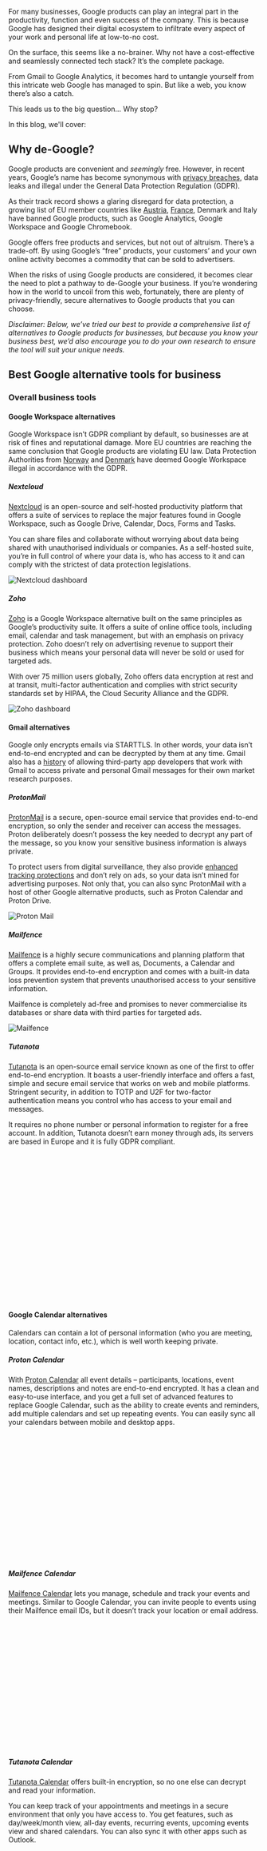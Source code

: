 For many businesses, Google products can play an integral part in the productivity, function and even success of the company. This is because Google has designed their digital ecosystem to infiltrate every aspect of your work and personal life at low-to-no cost.

On the surface, this seems like a no-brainer. Why not have a cost-effective and seamlessly connected tech stack? It’s the complete package. 

From Gmail to Google Analytics, it becomes hard to untangle yourself from this intricate web Google has managed to spin. But like a web, you know there’s also a catch.

This leads us to the big question… Why stop?

In this blog, we'll cover:

## Why de-Google?

Google products are convenient and _seemingly_ free. However, in recent years, Google’s name has become synonymous with [privacy breaches](https://matomo.org/blog/2022/06/google-analytics-privacy-issues/), data leaks and illegal under the General Data Protection Regulation (GDPR).

As their track record shows a glaring disregard for data protection, a growing list of EU member countries like [Austria](https://matomo.org/blog/2022/01/google-analytics-gdpr-violation/), [France](https://matomo.org/blog/2022/02/france-google-analytics-gdpr-breach/), Denmark and Italy have banned Google products, such as Google Analytics, Google Workspace and Google Chromebook.

Google offers free products and services, but not out of altruism. There’s a trade-off. By using Google’s “free” products, your customers’ and your own online activity becomes a commodity that can be sold to advertisers.

When the risks of using Google products are considered, it becomes clear the need to plot a pathway to de-Google your business. If you’re wondering how in the world to uncoil from this web, fortunately, there are plenty of privacy-friendly, secure alternatives to Google products that you can choose.

_Disclaimer: Below, we’ve tried our best to provide a comprehensive list of alternatives to Google products for businesses, but because you know your business best, we’d also encourage you to do your own research to ensure the tool will suit your unique needs._

## Best Google alternative tools for business

### Overall business tools

#### Google Workspace alternatives

Google Workspace isn’t GDPR compliant by default, so businesses are at risk of fines and reputational damage. More EU countries are reaching the same conclusion that Google products are violating EU law. Data Protection Authorities from [Norway](https://dataethics.eu/dpa-slams-norwegian-municipalities-in-their-use-of-google-for-education/) and [Denmark](https://www.datatilsynet.dk/afgoerelser/afgoerelser/2022/jul/datatilsynet-nedlaegger-behandlingsforbud-i-chromebook-sag-) have deemed Google Workspace illegal in accordance with the GDPR. 

##### Nextcloud

[Nextcloud](https://nextcloud.com/) is an open-source and self-hosted productivity platform that offers a suite of services to replace the major features found in Google Workspace, such as Google Drive, Calendar, Docs, Forms and Tasks. 

You can share files and collaborate without worrying about data being shared with unauthorised individuals or companies. As a self-hosted suite, you’re in full control of where your data is, who has access to it and can comply with the strictest of data protection legislations.

![Nextcloud dashboard](https://m-img.org/spai/w_697+q_lossless+ret_img+to_webp/https://static.matomo.org/wp-content/uploads/2022/08/1.-Nextcloud-dashboard-e1659414647406.jpg)

##### Zoho

[Zoho](https://www.zoho.com/) is a Google Workspace alternative built on the same principles as Google’s productivity suite. It offers a suite of online office tools, including email, calendar and task management, but with an emphasis on privacy protection. Zoho doesn’t rely on advertising revenue to support their business which means your personal data will never be sold or used for targeted ads. 

With over 75 million users globally, Zoho offers data encryption at rest and at transit, multi-factor authentication and complies with strict security standards set by HIPAA, the Cloud Security Alliance and the GDPR.

![Zoho dashboard](https://m-img.org/spai/w_697+q_lossless+ret_img+to_webp/https://static.matomo.org/wp-content/uploads/2022/08/2.-Zoho-dashboard-e1659414695109.jpg)

#### Gmail alternatives

Google only encrypts emails via STARTTLS. In other words, your data isn’t end-to-end encrypted and can be decrypted by them at any time. Gmail also has a [history](https://www.forbes.com/sites/janetwburns/2018/07/02/google-has-been-letting-app-developers-read-users-gmail-unsurprisingly/?sh=68c190ea4ddd) of allowing third-party app developers that work with Gmail to access private and personal Gmail messages for their own market research purposes.

##### ProtonMail

[ProtonMail](https://proton.me/mail) is a secure, open-source email service that provides end-to-end encryption, so only the sender and receiver can access the messages. Proton deliberately doesn’t possess the key needed to decrypt any part of the message, so you know your sensitive business information is always private. 

To protect users from digital surveillance, they also provide [enhanced tracking protections](https://proton.me/blog/enhanced-tracking-protection) and don’t rely on ads, so your data isn’t mined for advertising purposes. Not only that, you can also sync ProtonMail with a host of other Google alternative products, such as Proton Calendar and Proton Drive.

![Proton Mail](https://m-img.org/spai/w_697+q_lossless+ret_img+to_webp/https://static.matomo.org/wp-content/uploads/2022/08/Proton-Mail.png)

##### Mailfence

[Mailfence](https://mailfence.com/) is a highly secure communications and planning platform that offers a complete email suite, as well as, Documents, a Calendar and Groups. It provides end-to-end encryption and comes with a built-in data loss prevention system that prevents unauthorised access to your sensitive information. 

Mailfence is completely ad-free and promises to never commercialise its databases or share data with third parties for targeted ads.

![Mailfence](https://m-img.org/spai/w_697+q_lossless+ret_img+to_webp/https://static.matomo.org/wp-content/uploads/2022/08/Mailfence.png)

##### Tutanota

[Tutanota](https://tutanota.com/) is an open-source email service known as one of the first to offer end-to-end encryption. It boasts a user-friendly interface and offers a fast, simple and secure email service that works on web and mobile platforms. Stringent security, in addition to TOTP and U2F for two-factor authentication means you control who has access to your email and messages. 

It requires no phone number or personal information to register for a free account. In addition, Tutanota doesn’t earn money through ads, its servers are based in Europe and it is fully GDPR compliant.

![](data:image/svg+xml;base64,PHN2ZyB4bWxucz0iaHR0cDovL3d3dy53My5vcmcvMjAwMC9zdmciIHZpZXdCb3g9IjAgMCAxOTk5IDExNzYiIHdpZHRoPSIxOTk5IiBoZWlnaHQ9IjExNzYiIGRhdGEtdT0iaHR0cHMlM0ElMkYlMkZzdGF0aWMubWF0b21vLm9yZyUyRndwLWNvbnRlbnQlMkZ1cGxvYWRzJTJGMjAyMiUyRjA4JTJGVHV0YW5vdGEtRW1haWwucG5nIiBkYXRhLXc9IjE5OTkiIGRhdGEtaD0iMTE3NiIgZGF0YS1iaXA9IiI+PC9zdmc+)

#### Google Calendar alternatives

Calendars can contain a lot of personal information (who you are meeting, location, contact info, etc.), which is well worth keeping private. 

##### Proton Calendar

With [Proton Calendar](https://proton.me/calendar) all event details – participants, locations, event names, descriptions and notes are end-to-end encrypted. It has a clean and easy-to-use interface, and you get a full set of advanced features to replace Google Calendar, such as the ability to create events and reminders, add multiple calendars and set up repeating events. You can easily sync all your calendars between mobile and desktop apps.

![](data:image/svg+xml;base64,PHN2ZyB4bWxucz0iaHR0cDovL3d3dy53My5vcmcvMjAwMC9zdmciIHZpZXdCb3g9IjAgMCAxOTIwIDk2MSIgd2lkdGg9IjE5MjAiIGhlaWdodD0iOTYxIiBkYXRhLXU9Imh0dHBzJTNBJTJGJTJGc3RhdGljLm1hdG9tby5vcmclMkZ3cC1jb250ZW50JTJGdXBsb2FkcyUyRjIwMjIlMkYwOCUyRjMuLVByb3Rvbi1jYWxlbmRhci0xLmpwZyIgZGF0YS13PSIxOTIwIiBkYXRhLWg9Ijk2MSIgZGF0YS1iaXA9IiI+PC9zdmc+)

##### Mailfence Calendar

[Mailfence Calendar](https://mailfence.com/en/doc/calendar.jsp) lets you manage, schedule and track your events and meetings. Similar to Google Calendar, you can invite people to events using their Mailfence email IDs, but it doesn’t track your location or email address.

![](data:image/svg+xml;base64,PHN2ZyB4bWxucz0iaHR0cDovL3d3dy53My5vcmcvMjAwMC9zdmciIHZpZXdCb3g9IjAgMCAxOTIwIDk2MSIgd2lkdGg9IjE5MjAiIGhlaWdodD0iOTYxIiBkYXRhLXU9Imh0dHBzJTNBJTJGJTJGc3RhdGljLm1hdG9tby5vcmclMkZ3cC1jb250ZW50JTJGdXBsb2FkcyUyRjIwMjIlMkYwOCUyRjQuLU1haWxmZW5jZS1jYWxlbmRhci5qcGciIGRhdGEtdz0iMTkyMCIgZGF0YS1oPSI5NjEiIGRhdGEtYmlwPSIiPjwvc3ZnPg==)

##### Tutanota Calendar

[Tutanota Calendar](https://tutanota.com/calendar/) offers built-in encryption, so no one else can decrypt and read your information.

You can keep track of your appointments and meetings in a secure environment that only you have access to. You get features, such as day/week/month view, all-day events, recurring events, upcoming events view and shared calendars. You can also sync it with other apps such as Outlook.

![Tutanota calendar event](data:image/svg+xml;base64,PHN2ZyB4bWxucz0iaHR0cDovL3d3dy53My5vcmcvMjAwMC9zdmciIHZpZXdCb3g9IjAgMCAxOTIwIDk2MSIgd2lkdGg9IjE5MjAiIGhlaWdodD0iOTYxIiBkYXRhLXU9Imh0dHBzJTNBJTJGJTJGc3RhdGljLm1hdG9tby5vcmclMkZ3cC1jb250ZW50JTJGdXBsb2FkcyUyRjIwMjIlMkYwOCUyRjUuLVR1dGFub3RhLWNhbGVuZGFyLWV2ZW50LmpwZyIgZGF0YS13PSIxOTIwIiBkYXRhLWg9Ijk2MSIgZGF0YS1iaXA9IiI+PC9zdmc+)

##### Nextcloud Calendar app

Nextcloud also offers a [Calendar app](https://apps.nextcloud.com/apps/calendar) which easily syncs events from different devices with your Nextcloud account. You can integrate it with other Nextcloud apps like Contacts, Talk and Tasks.

![Nextcloud calendar](data:image/svg+xml;base64,PHN2ZyB4bWxucz0iaHR0cDovL3d3dy53My5vcmcvMjAwMC9zdmciIHZpZXdCb3g9IjAgMCAxOTIwIDk2MSIgd2lkdGg9IjE5MjAiIGhlaWdodD0iOTYxIiBkYXRhLXU9Imh0dHBzJTNBJTJGJTJGc3RhdGljLm1hdG9tby5vcmclMkZ3cC1jb250ZW50JTJGdXBsb2FkcyUyRjIwMjIlMkYwOCUyRjEuLU5leHRjbG91ZC1jYWxlbmRhci5qcGciIGRhdGEtdz0iMTkyMCIgZGF0YS1oPSI5NjEiIGRhdGEtYmlwPSIiPjwvc3ZnPg==)

#### Google Drive alternatives

The GDPR emphasises end-to-end encryption as a safeguard against data leaks, but Google Drive isn’t end-to-end encrypted, so Google has access to the data on its servers. 

In their privacy policy, they also state that this data can be analysed for advertising purposes, so although you’re using “free” Cloud storage, users need to be aware that they’re paying for this by giving Google access to any and all data stored in Google Drive.

##### Proton Drive

[Proton Drive](https://proton.me/drive) is a secure and private Cloud storage service that provides you with an easy-to-use, customisable and secure file management system.

It uses end-to-end encryption to secure your data and keep it safe from prying eyes. As you have full control over your data, you can decide how long it’s stored and who has access to it. You can also choose how much of your information is shared with other users.

![Proton Drive](data:image/svg+xml;base64,PHN2ZyB4bWxucz0iaHR0cDovL3d3dy53My5vcmcvMjAwMC9zdmciIHZpZXdCb3g9IjAgMCAxOTIwIDk2MSIgd2lkdGg9IjE5MjAiIGhlaWdodD0iOTYxIiBkYXRhLXU9Imh0dHBzJTNBJTJGJTJGc3RhdGljLm1hdG9tby5vcmclMkZ3cC1jb250ZW50JTJGdXBsb2FkcyUyRjIwMjIlMkYwOCUyRjMuLVByb3Rvbi1kcml2ZS5qcGciIGRhdGEtdz0iMTkyMCIgZGF0YS1oPSI5NjEiIGRhdGEtYmlwPSIiPjwvc3ZnPg==)

##### Nextcloud

[Nextcloud](https://nextcloud.com/) works on your own server, so you can access and share your data wherever you are. It’s a file hosting service that lets you store files, sync them across your devices and collaborate with others on projects. 

It also provides encryption for all the files that you store on its servers, so you can rest assured that no one can see your information without your permission.

![Nextcloud Drive](data:image/svg+xml;base64,PHN2ZyB4bWxucz0iaHR0cDovL3d3dy53My5vcmcvMjAwMC9zdmciIHZpZXdCb3g9IjAgMCAxOTIwIDk2MSIgd2lkdGg9IjE5MjAiIGhlaWdodD0iOTYxIiBkYXRhLXU9Imh0dHBzJTNBJTJGJTJGc3RhdGljLm1hdG9tby5vcmclMkZ3cC1jb250ZW50JTJGdXBsb2FkcyUyRjIwMjIlMkYwOCUyRjEuLU5leHRjbG91ZC1kcml2ZS5qcGciIGRhdGEtdz0iMTkyMCIgZGF0YS1oPSI5NjEiIGRhdGEtYmlwPSIiPjwvc3ZnPg==)

##### Syncthing

[Syncthing](https://syncthing.net/) is a free, open-source file synchronisation program that allows you to store and access your files wherever you are. It’s designed to be fast, secure and easy to use, making it a great alternative to Google Drive. 

With Syncthing, you can sync files across multiple computers and mobile devices at once. So if you create, delete or modify files on one machine, they will automatically be replicated on other devices. Data is saved directly to a location you choose, so you can securely backup your data without needing a third-party cloud service.

#### Google Docs alternatives

Google states they can “collect information” from Google-hosted content such as Docs by means of automated scanning. 

Not only does this stoke spying fears, it also raises concerns over who holds power over your content. If they look through your docs and decide that you’ve violated their terms of service, you can get locked out of your Google Docs – as was the case when a National Geographic crime reporter [had her story “frozen” by Google](https://www.washingtonpost.com/news/the-switch/wp/2017/10/31/a-mysterious-message-is-locking-google-docs-users-out-of-their-files/).

##### LibreOffice

[LibreOffice](https://www.libreoffice.org/) is a free, open-source office suite with all the features you need to create and edit documents, presentations and spreadsheets. It’s compatible with many different languages and all Microsoft Office file formats. 

Unlike Google Docs, LibreOffice doesn’t store your documents on the Cloud. As it runs on your own computer, you maintain complete control and the data is kept as private and as secure as you wish. LibreOffice also has an online version that works with most web browsers and can be used on Windows, Mac and Linux operating systems. 

The open-source nature ensures security as the code is constantly improved and scouted for vulnerabilities.

![](data:image/svg+xml;base64,PHN2ZyB4bWxucz0iaHR0cDovL3d3dy53My5vcmcvMjAwMC9zdmciIHZpZXdCb3g9IjAgMCAxOTIxIDEwNDEiIHdpZHRoPSIxOTIxIiBoZWlnaHQ9IjEwNDEiIGRhdGEtdT0iaHR0cHMlM0ElMkYlMkZzdGF0aWMubWF0b21vLm9yZyUyRndwLWNvbnRlbnQlMkZ1cGxvYWRzJTJGMjAyMiUyRjA4JTJGNy4tTGlicmVPZmZpY2UtZG9jcy5qcGciIGRhdGEtdz0iMTkyMSIgZGF0YS1oPSIxMDQxIiBkYXRhLWJpcD0iIj48L3N2Zz4=)

##### Nextcloud Office

Like Google Docs, [Nextcloud Office](https://nextcloud.com/collaboraonline/) lets you create new documents and spreadsheets and collaborate with teammates or colleagues. But unlike Google Docs, Nextcloud doesn’t collect any data on who is using its platform, or what they’re doing on it. You can even encrypt the files you store in Nextcloud, so no one else can see them unless you give them access to your account.

![Nextcloud Office](data:image/svg+xml;base64,PHN2ZyB4bWxucz0iaHR0cDovL3d3dy53My5vcmcvMjAwMC9zdmciIHZpZXdCb3g9IjAgMCAxODU3IDk0MCIgd2lkdGg9IjE4NTciIGhlaWdodD0iOTQwIiBkYXRhLXU9Imh0dHBzJTNBJTJGJTJGc3RhdGljLm1hdG9tby5vcmclMkZ3cC1jb250ZW50JTJGdXBsb2FkcyUyRjIwMjIlMkYwOCUyRjEuLU5leHRjbG91ZC1kb2MtZTE2NTk0MTExNDIyNzkuanBnIiBkYXRhLXc9IjE4NTciIGRhdGEtaD0iOTQwIiBkYXRhLWJpcD0iIj48L3N2Zz4=)

#### Google Keep alternative

##### [Standard Notes](https://standardnotes.com/)

Standard Notes is an open-source online notebook app that offers a variety of useful features, such as tasks, to-dos and spreadsheets. 

Unlike Google Keep, which has access to your notes, Standard Notes is end-to-end encrypted, which protects all your information and keeps it securely synced across all your devices. Standard Notes supports text, images and audio notes. As open-source software, they value transparency and trust and don’t rely on tracking or intrusive ads.

![Standard notes dashboard](data:image/svg+xml;base64,PHN2ZyB4bWxucz0iaHR0cDovL3d3dy53My5vcmcvMjAwMC9zdmciIHZpZXdCb3g9IjAgMCAxOTIwIDk2MSIgd2lkdGg9IjE5MjAiIGhlaWdodD0iOTYxIiBkYXRhLXU9Imh0dHBzJTNBJTJGJTJGc3RhdGljLm1hdG9tby5vcmclMkZ3cC1jb250ZW50JTJGdXBsb2FkcyUyRjIwMjIlMkYwOCUyRjguLVN0YW5kYXJkLW5vdGVzLWRhc2hib2FyZC5qcGciIGRhdGEtdz0iMTkyMCIgZGF0YS1oPSI5NjEiIGRhdGEtYmlwPSIiPjwvc3ZnPg==)

#### Google Chrome alternatives

Google Chrome is notorious for stalking users and collecting information for their own gains. Their browser fuels their data gathering infrastructure by being able to collect info about your search history, location, personal data and product interaction data for “personalisation” purposes – essentially to build a profile of you to sell to advertisers.

##### Firefox

[Firefox](https://www.mozilla.org/) is one of the most secure browsers for privacy and is trusted by 220 million users. It easily compares with Chrome in terms of ease of use and performance. 

On top of that it offers enhanced privacy protections, so you get a browser that doesn’t stalk you and isn’t riddled with ads.

![Firefox](data:image/svg+xml;base64,PHN2ZyB4bWxucz0iaHR0cDovL3d3dy53My5vcmcvMjAwMC9zdmciIHZpZXdCb3g9IjAgMCAxOTIwIDEwMzIiIHdpZHRoPSIxOTIwIiBoZWlnaHQ9IjEwMzIiIGRhdGEtdT0iaHR0cHMlM0ElMkYlMkZzdGF0aWMubWF0b21vLm9yZyUyRndwLWNvbnRlbnQlMkZ1cGxvYWRzJTJGMjAyMiUyRjA4JTJGOS4tRmlyZWZveC5qcGciIGRhdGEtdz0iMTkyMCIgZGF0YS1oPSIxMDMyIiBkYXRhLWJpcD0iIj48L3N2Zz4=)

#### Google alternatives

##### Duckduckgo

[Duckduckgo](https://duckduckgo.com/) is a privacy-respecting search engine used by approximately 80 million people. It doesn’t store tracking cookies or personal identifiers (like IP addresses), so your search history is saved in a non-identifiable manner. In other words, your searches are completely anonymous.

![](data:image/svg+xml;base64,PHN2ZyB4bWxucz0iaHR0cDovL3d3dy53My5vcmcvMjAwMC9zdmciIHZpZXdCb3g9IjAgMCAxODg2IDkzMSIgd2lkdGg9IjE4ODYiIGhlaWdodD0iOTMxIiBkYXRhLXU9Imh0dHBzJTNBJTJGJTJGc3RhdGljLm1hdG9tby5vcmclMkZ3cC1jb250ZW50JTJGdXBsb2FkcyUyRjIwMjIlMkYwOCUyRjEwLi1EdWNrRHVja0dvLWJyb3dzZXItZTE2NTk0MTExOTUyOTQuanBnIiBkYXRhLXc9IjE4ODYiIGRhdGEtaD0iOTMxIiBkYXRhLWJpcD0iIj48L3N2Zz4=)

##### Kagi

[Kagi](https://kagi.com/) is an ad-free and tracking-free search alternative to Google that focuses on privacy, superior results and speed. Their focus isn’t to be a “Google killer” but to offer better quality results.

![](data:image/svg+xml;base64,PHN2ZyB4bWxucz0iaHR0cDovL3d3dy53My5vcmcvMjAwMC9zdmciIHZpZXdCb3g9IjAgMCAxMjE0IDc1OCIgd2lkdGg9IjEyMTQiIGhlaWdodD0iNzU4IiBkYXRhLXU9Imh0dHBzJTNBJTJGJTJGc3RhdGljLm1hdG9tby5vcmclMkZ3cC1jb250ZW50JTJGdXBsb2FkcyUyRjIwMjIlMkYwOCUyRjExLi1LYWdpLWUxNjU5NDExMjMzMTg0LmpwZyIgZGF0YS13PSIxMjE0IiBkYXRhLWg9Ijc1OCIgZGF0YS1iaXA9IiI+PC9zdmc+)

#### Google Tasks alternatives

##### [Wekan](https://wekan.github.io/)

Wekan is a free, open-source and privacy-friendly kanban board that allows you to create, organise and manage your tasks as well as personal or collaborative projects. 

Rather than relying on Google to store your data on their servers, self-hosted Wekan gives you full control over your own data, so you can safeguard your projects. 

It has a clean interface that’s easy to use and supports most features like customisable labels, filtered views, a real-time user interface and card comments. Wekan doesn’t require an email address or any other personal information from its users for them to use the service.

![Wekan](data:image/svg+xml;base64,PHN2ZyB4bWxucz0iaHR0cDovL3d3dy53My5vcmcvMjAwMC9zdmciIHZpZXdCb3g9IjAgMCAxOTIwIDk2MSIgd2lkdGg9IjE5MjAiIGhlaWdodD0iOTYxIiBkYXRhLXU9Imh0dHBzJTNBJTJGJTJGc3RhdGljLm1hdG9tby5vcmclMkZ3cC1jb250ZW50JTJGdXBsb2FkcyUyRjIwMjIlMkYwOCUyRjEyLi1XZWthbi5qcGciIGRhdGEtdz0iMTkyMCIgZGF0YS1oPSI5NjEiIGRhdGEtYmlwPSIiPjwvc3ZnPg==)

##### Nextcloud Tasks

[Nextcloud Tasks](https://apps.nextcloud.com/apps/tasks) is an app that lets you add and delete tasks, edit their title, description, start and due dates and mark them as important. Tasks can be shared between users and synced to your local client: Thunderbird, Evolution, KDE Kontact and iCal.

#### Google Meet alternatives

##### Jitsi

[Jitsi](https://jitsi.org/) is open-source software for secure, flexible and free video conferencing that’s a safer, more private alternative to Google Meet. It offers transport encryption of the connections at all times and is also end-to-end encrypted between two parties. 

With over 20 million monthly active users, Jitsi can be used via a public instance (meet.jitsi.si) or run over your own server. No account is needed to access it and no sensitive account data is stored.

![](data:image/svg+xml;base64,PHN2ZyB4bWxucz0iaHR0cDovL3d3dy53My5vcmcvMjAwMC9zdmciIHZpZXdCb3g9IjAgMCAxOTIwIDk2MSIgd2lkdGg9IjE5MjAiIGhlaWdodD0iOTYxIiBkYXRhLXU9Imh0dHBzJTNBJTJGJTJGc3RhdGljLm1hdG9tby5vcmclMkZ3cC1jb250ZW50JTJGdXBsb2FkcyUyRjIwMjIlMkYwOCUyRjEzLi1KaXRzaS1tZWV0aW5nLWRlbW8uanBnIiBkYXRhLXc9IjE5MjAiIGRhdGEtaD0iOTYxIiBkYXRhLWJpcD0iIj48L3N2Zz4=)

### Marketing, website, data tools

#### Google Data Studio alternative

##### Metabase

[Metabase](https://www.metabase.com/) is an open-source, business intelligence tool that lets you create data visualisations, dashboards, reports and charts for your business. With a strong data protection framework, Metabase is used by data teams in SMEs, government organisations and NGOs to visualise and report on data. 

Compared to Google Data Studio, Metabase has a more profound BI engine with capabilities that include – budgeting and forecasting, data analysis, KPIs, performance metrics, visual analytics, strategic planning, etc. The Cloud solution complies with strict data privacy laws like the GDPR and CCPA.

#### Google Analytics alternatives

Due to GDPR violations, Google Analytics (GA) is being made illegal in an increasing number of countries, such as Italy, [Austria](https://matomo.org/blog/2022/01/google-analytics-gdpr-violation/) and [France](https://matomo.org/blog/2022/02/france-google-analytics-gdpr-breach/). By using GA, users risk incurring steep fines for GDPR non-compliance. 

The issues don’t end at GDPR either. GA’s unsavoury use of third-party cookies to track user behaviour across websites can undermine customer trust once they find out their info is being [collected and sold to advertisers](https://matomo.org/blog/2022/06/google-analytics-privacy-issues/).

##### Matomo

[Matomo](https://matomo.org/) is a powerful, open-source and privacy-friendly Google Analytics alternative that adheres to the strictest of privacy laws. With 100% data ownership, you get the power to protect user privacy. Matomo doesn’t use third-party cookies and you can customise it for cookieless tracking. 

Not only do you get a suite of analytics features to rival Google Analytics, but it also combats [Google Analytics’ limitations](https://matomo.org/blog/2022/05/google-analytics-limitations/) of data sampling and data limits by giving you 100% accurate data and no data limitations. Best of all, migration is easy with the [Google Analytics data importer plugin](https://matomo.org/guide/installation-maintenance/import-google-analytics/) which brings over all your historical data from GA. 

With Matomo, you get GDPR compliance peace of mind and the most accurate view of website usage to make the right decisions.

![Matomo dashboard](data:image/svg+xml;base64,PHN2ZyB4bWxucz0iaHR0cDovL3d3dy53My5vcmcvMjAwMC9zdmciIHZpZXdCb3g9IjAgMCAyMDQ4IDEzMTgiIHdpZHRoPSIyMDQ4IiBoZWlnaHQ9IjEzMTgiIGRhdGEtdT0iaHR0cHMlM0ElMkYlMkZzdGF0aWMubWF0b21vLm9yZyUyRndwLWNvbnRlbnQlMkZ1cGxvYWRzJTJGMjAyMiUyRjA3JTJGU2NyZWVuc2hvdC0yMDIyLTA3LTIxLTEyMzkyMS0yMDQ4eDEzMTgucG5nIiBkYXRhLXc9IjIwNDgiIGRhdGEtaD0iMTMxOCIgZGF0YS1iaXA9IiI+PC9zdmc+)

##### Fathom

Fathom is a lightweight GA alternative that puts privacy first. It’s able to bypass ad blockers to give you accurate data and also offers faster load times than GA. Fathom protects privacy by not relying on third-party cookies and doesn’t collect or store personal data.

Great for users who need a simple web analytics solution to monitor website performance and traffic.

#### Google Forms alternatives

##### Nextcloud Forms

[Nextcloud Forms](https://nextcloud.com/blog/nextcloud-forms-is-here-to-take-on-gafam/) is an app that lets you create and share forms with as many people as you need. You can choose from different question types, such as multiple choice, checkboxes, dropdowns and short answers.

##### LimeSurvey

[LimeSurvey](https://www.limesurvey.org/) is a powerful, open-source, online survey tool that allows you to create and publish customer surveys and questionnaires. 

You can easily create multiple choice questions, free response questions, checkboxes and rating scales in minutes. It offers a host of features unavailable in Google Forms, such as email marketing, data analysis and offline response collection. 

With its self-hosted option you store all data on your own server, so you don’t have to worry about it being shared with any third parties. With LimeSurvey Cloud, data can be stored on servers in Germany to ensure full GDPR compliance.

![](data:image/svg+xml;base64,PHN2ZyB4bWxucz0iaHR0cDovL3d3dy53My5vcmcvMjAwMC9zdmciIHZpZXdCb3g9IjAgMCAxOTIwIDc3MiIgd2lkdGg9IjE5MjAiIGhlaWdodD0iNzcyIiBkYXRhLXU9Imh0dHBzJTNBJTJGJTJGc3RhdGljLm1hdG9tby5vcmclMkZ3cC1jb250ZW50JTJGdXBsb2FkcyUyRjIwMjIlMkYwOCUyRjE3Li1MaW1lU3VydmV5LWRhc2hib2FyZC1lMTY1OTQxMTI4NDU3OS5qcGciIGRhdGEtdz0iMTkyMCIgZGF0YS1oPSI3NzIiIGRhdGEtYmlwPSIiPjwvc3ZnPg==)

#### Google Tag Manager alternative

##### Matomo Tag Manager

[Matomo Tag Manager](https://matomo.org/guide/tag-manager/) lets you easily manage all your tracking and marketing tags in one place, and offers less complexity and more flexibility in contrast to Google Tag Manager. With Matomo you also get the added peace of mind that comes with 100% data ownership and privacy protection, so you’ll never be left wondering what’s happening to your data.

![Matomo Tag Manager](data:image/svg+xml;base64,PHN2ZyB4bWxucz0iaHR0cDovL3d3dy53My5vcmcvMjAwMC9zdmciIHZpZXdCb3g9IjAgMCA4MjYgNDM1IiB3aWR0aD0iODI2IiBoZWlnaHQ9IjQzNSIgZGF0YS11PSJodHRwcyUzQSUyRiUyRnN0YXRpYy5tYXRvbW8ub3JnJTJGd3AtY29udGVudCUyRnVwbG9hZHMlMkYyMDE4JTJGMDYlMkZtYXRvbW8tdGFnLW1hbmFnZXItZGFzaGJvYXJkLnBuZyIgZGF0YS13PSI4MjYiIGRhdGEtaD0iNDM1IiBkYXRhLWJpcD0iIj48L3N2Zz4=)

#### Google reCAPTCHA alternatives

When you embed reCAPTCHA on your website, you are unavoidably sending data about your users to US servers, and if you can’t let your users know how this data is processed, you’re violating GDPR.  

##### hCaptcha 

[hCaptcha](https://www.hcaptcha.com/) is a bot detection service that helps websites filter out and protect themselves from spambots. Instead of recording and analysing browsing history, it relies on instant evaluation to carry out its services. This eliminates the need for data collection or retention and ensures no user data can be leaked or used for advertising purposes. 

hCaptcha complies with global privacy laws, such as the GDPR, Brazilian General Data Protection Law (LGPD), California Consumer Privacy Act (CCPA) and other worldwide data privacy laws.

hCaptcha is one of the only major captcha services not owned by an advertising service.

![hCaptcha dashboard](data:image/svg+xml;base64,PHN2ZyB4bWxucz0iaHR0cDovL3d3dy53My5vcmcvMjAwMC9zdmciIHZpZXdCb3g9IjAgMCAxMzAwIDc4NyIgd2lkdGg9IjEzMDAiIGhlaWdodD0iNzg3IiBkYXRhLXU9Imh0dHBzJTNBJTJGJTJGc3RhdGljLm1hdG9tby5vcmclMkZ3cC1jb250ZW50JTJGdXBsb2FkcyUyRjIwMjIlMkYwOCUyRjE5Li1oQ2FwdGNoYS1kYXNoYm9hcmQtZTE2NTk0MDU0OTAxODMuanBnIiBkYXRhLXc9IjEzMDAiIGRhdGEtaD0iNzg3IiBkYXRhLWJpcD0iIj48L3N2Zz4=)

##### Math Captcha

Math Captcha is designed to protect your website from harmful bots by presenting simple mathematical equations for human users to successfully solve.

It’s a less time-consuming alternative and doesn’t require extra software as it can be custom-coded into your forms or web pages. This means you’re ensuring the best protection for your website without needing to rely on an external party.

![](data:image/svg+xml;base64,PHN2ZyB4bWxucz0iaHR0cDovL3d3dy53My5vcmcvMjAwMC9zdmciIHZpZXdCb3g9IjAgMCAyMDQ4IDEyMDUiIHdpZHRoPSIyMDQ4IiBoZWlnaHQ9IjEyMDUiIGRhdGEtdT0iaHR0cHMlM0ElMkYlMkZzdGF0aWMubWF0b21vLm9yZyUyRndwLWNvbnRlbnQlMkZ1cGxvYWRzJTJGMjAyMiUyRjA4JTJGTWF0Y2gtQ2FwdGNoYS0yMDQ4eDEyMDUucG5nIiBkYXRhLXc9IjIwNDgiIGRhdGEtaD0iMTIwNSIgZGF0YS1iaXA9IiI+PC9zdmc+)

#### Google Optimize alternatives

##### Matomo A/B Testing

[Matomo’s A/B Testing](https://matomo.org/a-b-testing/) feature is available within the Matomo platform. This powerful feature allows you to complete experiments on your website for increased visitor conversation rates and improved UX. Like Google Optimize, you can run tests and try different variations of your website’s pages to see how they’re performing against your business’s goals. 

The difference is that with Matomo’s A/B Testing feature your data stays in your hands, rather than in the hands of advertisers.

![Matomo's a/b testing feature](data:image/svg+xml;base64,PHN2ZyB4bWxucz0iaHR0cDovL3d3dy53My5vcmcvMjAwMC9zdmciIHZpZXdCb3g9IjAgMCAyMDQ4IDkxMiIgd2lkdGg9IjIwNDgiIGhlaWdodD0iOTEyIiBkYXRhLXU9Imh0dHBzJTNBJTJGJTJGc3RhdGljLm1hdG9tby5vcmclMkZ3cC1jb250ZW50JTJGdXBsb2FkcyUyRjIwMjAlMkYwOSUyRlNjcmVlbi1TaG90LTIwMjAtMDktMDEtYXQtMTIuNTMuMzQtUE0tMjA0OHg5MTIucG5nIiBkYXRhLXc9IjIwNDgiIGRhdGEtaD0iOTEyIiBkYXRhLWJpcD0iIj48L3N2Zz4=)

#### Google Fonts alternative

##### Self-hosted

Instead of relying on Google Fonts, you have the option to [self-host your site’s fonts](https://switching.software/replace/google-fonts/) and refer to them in your page’s code. You can find many free open fonts that can be legally downloaded, hosted, and used on your site without needing to pay for them. Look for “GPL”, “OFL” or “Public Domain” fonts.

##### System fonts 

Another option is to use system fonts that are already available on your computer. These don’t leave the user’s device or use their internet connection, which ensures privacy isn’t violated.

### Developer tools

#### Chrome DevTools alternative

##### Firefox developer tools

Firefox has a set of [web developer tools](https://firefox-dev.tools/) to help you build better websites. They’re built directly into the Firefox browser to help you edit pages and diagnose problems, so you can easily examine, edit and debug HTML, CSS and JavaScript. Features include Firefox-based browsers, Firefox extension, JavaScript, development API and web page debugging.

![Firefox developer tools](data:image/svg+xml;base64,PHN2ZyB4bWxucz0iaHR0cDovL3d3dy53My5vcmcvMjAwMC9zdmciIHZpZXdCb3g9IjAgMCAxMDk0IDk2MCIgd2lkdGg9IjEwOTQiIGhlaWdodD0iOTYwIiBkYXRhLXU9Imh0dHBzJTNBJTJGJTJGc3RhdGljLm1hdG9tby5vcmclMkZ3cC1jb250ZW50JTJGdXBsb2FkcyUyRjIwMjIlMkYwOCUyRjIyLi1GaXJlZm94LWRldmVsb3Blci10b29scy1lMTY1OTQwNTQ2MTU0Ny5qcGciIGRhdGEtdz0iMTA5NCIgZGF0YS1oPSI5NjAiIGRhdGEtYmlwPSIiPjwvc3ZnPg==)

#### PageSpeed Insights/Core Web Vitals alternative

##### Matomo’s SEO Web Vitals and Page Performance Reports

Matomo’s [SEO Web Vitals](https://matomo.org/guide/reports/seo-web-vitals/) feature and [Page Performance Reports](https://matomo.org/faq/how-to/how-do-i-see-page-performance-reports/) are designed to help you improve your website’s performance, so you can rank higher in search results and optimise your visitor experience. 

The feature and reports are built in Matomo which means it doesn’t store any personal or sensitive data. You also get all the added benefits, like 100% data ownership, GDPR compliance and privacy protection.

![Matomo's SEO Web VItals report](data:image/svg+xml;base64,PHN2ZyB4bWxucz0iaHR0cDovL3d3dy53My5vcmcvMjAwMC9zdmciIHZpZXdCb3g9IjAgMCAxOTY0IDk0MiIgd2lkdGg9IjE5NjQiIGhlaWdodD0iOTQyIiBkYXRhLXU9Imh0dHBzJTNBJTJGJTJGc3RhdGljLm1hdG9tby5vcmclMkZ3cC1jb250ZW50JTJGdXBsb2FkcyUyRjIwMjIlMkYwMSUyRk1hdG9tby1TRU8tV2ViLVZpdGFscy5wbmciIGRhdGEtdz0iMTk2NCIgZGF0YS1oPSI5NDIiIGRhdGEtYmlwPSIiPjwvc3ZnPg==)

#### Google Cloud Platform alternative

##### AWS

[AWS](https://aws.amazon.com/) is a Cloud storage platform that offers comprehensive security features, making it a safe and secure environment for your data. 

With AWS, you get the same tools and services as Google Cloud Platform to take care of all your data needs, such as storage and processing, but with the added benefit of full GDPR compliance, increased security and privacy.

The core infrastructure complies with the strictest security requirements for global banks, the military and other data-sensitive organisations.

#### Firebase alternative

##### Supabase

[Supabase](https://supabase.com/) is a Backend-as-a-Service (BaaS) platform that provides software and services for building mobile or web apps. It provides storage, database and authentication services. 

Unlike Firebase, Supabase doesn’t store any user data in its database, as all data is stored locally on the device that it’s used on. This ensures your information remains private and secure at all times. Additionally, Supabase offers enhanced security features, such as two-factor authentication and encrypted storage of user data.

### Security tools

#### Google Authenticator alternatives

##### OTP Auth (iOS only)

[OTP Auth](https://apps.apple.com/us/app/otp-auth/id659877384) is a simple two-factor authentication app available for iOS devices. It enhances security by providing one-time passwords required to log into your accounts after you’ve enabled two-factor authentication. You can also protect app logins with Face ID, Touch ID or with a password.

##### Aegis (Android)

[Aegis](https://getaegis.app/) is a free, secure and open-source authenticator app for Android that focuses on security and backups. It creates two-step verification tokens to work alongside your password. Additional features include: encrypting your one-time password vaults, offering biometric unlock and supporting secure vault exports to new devices or backup locations.

##### Authy 

[Authy](https://authy.com/) offers 2-step verification tokens on both Android and iOS devices. On top of encrypted cloud backups, Authy uses PIN protection, passwords and TouchID to protect access to your 2FA tokens.

#### Google Password Manager alternatives

##### Bitwarden

[Bitwarden](https://bitwarden.com/) is an open-source password manager that locks your private data with end-to-end encryption. 

It supports secure, cross-platform accessibility as your Bitwarden vault can be used across any browser, mobile or desktop application. Both Cloud and self-host options are available.

![Bitwarden dashboard](data:image/svg+xml;base64,PHN2ZyB4bWxucz0iaHR0cDovL3d3dy53My5vcmcvMjAwMC9zdmciIHZpZXdCb3g9IjAgMCAxMDk5IDYzOCIgd2lkdGg9IjEwOTkiIGhlaWdodD0iNjM4IiBkYXRhLXU9Imh0dHBzJTNBJTJGJTJGc3RhdGljLm1hdG9tby5vcmclMkZ3cC1jb250ZW50JTJGdXBsb2FkcyUyRjIwMjIlMkYwOCUyRjI4Li1CaXR3YXJkZW4tZGFzaGJvYXJkLWUxNjU5NDA1NDI3ODY1LmpwZyIgZGF0YS13PSIxMDk5IiBkYXRhLWg9IjYzOCIgZGF0YS1iaXA9IiI+PC9zdmc+)

##### KeePassXC

[KeePassXC](https://keepassxc.org/) is an open-source, cross-platform password manager for desktops that stores personal data, such as usernames, passwords, attachments, URLs and notes in an offline, encrypted file that can be stored anywhere – private or Cloud.

### Business devices and OS

#### Android alternatives

A [study](https://www.scss.tcd.ie/Doug.Leith/Android_privacy_report.pdf) carried out by a team of researchers in the UK has found that Android users are powerless to stop a never ending stream of data collection by their devices. Android continues [sending data to Google](https://static.poder360.com.br/2018/08/DCN-Google-Data-Collection-Paper.pdf) at a rate of 340 times a day, even with your phone on idle with Chrome in the background. 

As the most popular mobile operating system in the world, Android OS is also more vulnerable to malware attacks which jeopardise the personal data of device owners.

##### Murena

[Murena](https://murena.com/) has a range of privacy-first smartphones that use the open-source and de-Googled operating system [/e/OS](https://e.foundation/e-os/) – the privacy-respecting alternative to Android OS. 

These smartphones are paired with carefully selected apps that serve crucial components of your personal and professional life, while providing a privacy-enhanced environment. You get access to an ad-free search engine, an email platform, online secure storage, document management, calendar and many other online tools without worrying about your personal data being sent to Google.

![Murena](data:image/svg+xml;base64,PHN2ZyB4bWxucz0iaHR0cDovL3d3dy53My5vcmcvMjAwMC9zdmciIHZpZXdCb3g9IjAgMCAxNTEyIDcyOSIgd2lkdGg9IjE1MTIiIGhlaWdodD0iNzI5IiBkYXRhLXU9Imh0dHBzJTNBJTJGJTJGc3RhdGljLm1hdG9tby5vcmclMkZ3cC1jb250ZW50JTJGdXBsb2FkcyUyRjIwMjIlMkYwOCUyRjMwLi1NdXJlbmEtZTE2NTk0MDUzNzYzNzUuanBnIiBkYXRhLXc9IjE1MTIiIGRhdGEtaD0iNzI5IiBkYXRhLWJpcD0iIj48L3N2Zz4=)

##### Apple iPhones

Compared to Android, [Apple](https://www.apple.com/iphone/) performs better in handling threats to security by inspecting every app on its app store to reduce malware riddled apps. Apple also provides consistent security across devices with fully supported updates to patch vulnerabilities and has a closed system making it less vulnerable to hackers. As the iOS operating system powers fewer mobile devices than Android, hackers don’t target it as often.

Apple also recently changed its iOS software on iPhones to give users more control over their privacy by asking users for permissions before letting advertisers track them.

![Apple iPhones](data:image/svg+xml;base64,PHN2ZyB4bWxucz0iaHR0cDovL3d3dy53My5vcmcvMjAwMC9zdmciIHZpZXdCb3g9IjAgMCAxMjg2IDYxNyIgd2lkdGg9IjEyODYiIGhlaWdodD0iNjE3IiBkYXRhLXU9Imh0dHBzJTNBJTJGJTJGc3RhdGljLm1hdG9tby5vcmclMkZ3cC1jb250ZW50JTJGdXBsb2FkcyUyRjIwMjIlMkYwOCUyRjMxLi1BcHBsZS1pUGhvbmVzLWUxNjU5NDA1Njc5MjQ2LmpwZyIgZGF0YS13PSIxMjg2IiBkYXRhLWg9IjYxNyIgZGF0YS1iaXA9IiI+PC9zdmc+)

#### Google Chromebook alternatives

Data mining concerns persist over Google’s ability to collect data from Chromebooks for advertising purposes. Chromebook is also cloud-based with little internal storage. So rather than being safely stored on an internal hard drive, all your emails, pictures and documents are stored on Google’s servers. 

##### ThinkPad

[Lenovo’s ThinkPad](https://www.lenovo.com/us/en/c/laptops/thinkpad) offers all of the features you’d get in a Chromebook laptop, but with more privacy. It comes with some top-of-the-line security measures built right in. You can encrypt your hard drive, so no one else can access your files without permission.

![Thinkpad](data:image/svg+xml;base64,PHN2ZyB4bWxucz0iaHR0cDovL3d3dy53My5vcmcvMjAwMC9zdmciIHZpZXdCb3g9IjAgMCAxODkxIDg2NCIgd2lkdGg9IjE4OTEiIGhlaWdodD0iODY0IiBkYXRhLXU9Imh0dHBzJTNBJTJGJTJGc3RhdGljLm1hdG9tby5vcmclMkZ3cC1jb250ZW50JTJGdXBsb2FkcyUyRjIwMjIlMkYwOCUyRjMyLi1UaGlua3BhZC1lMTY1OTQwNTc3MTg2OC5qcGciIGRhdGEtdz0iMTg5MSIgZGF0YS1oPSI4NjQiIGRhdGEtYmlwPSIiPjwvc3ZnPg==)

##### Pinebook Pro

The [Pinebook Pro](https://www.pine64.org/pinebook-pro/) is built on a Linux platform and comes with no built-in back doors to give hackers access to your information. It also comes with an option for a “secure mode” that disables some features to ensure that no one else can access your files without your permission.

![Pinebook Pro](data:image/svg+xml;base64,PHN2ZyB4bWxucz0iaHR0cDovL3d3dy53My5vcmcvMjAwMC9zdmciIHZpZXdCb3g9IjAgMCAxNjk0IDk2MCIgd2lkdGg9IjE2OTQiIGhlaWdodD0iOTYwIiBkYXRhLXU9Imh0dHBzJTNBJTJGJTJGc3RhdGljLm1hdG9tby5vcmclMkZ3cC1jb250ZW50JTJGdXBsb2FkcyUyRjIwMjIlMkYwOCUyRjMzLi1QaW5lYm9vay1Qcm8tZTE2NTk0MDU4MjMyNTcuanBnIiBkYXRhLXc9IjE2OTQiIGRhdGEtaD0iOTYwIiBkYXRhLWJpcD0iIj48L3N2Zz4=)

#### Chrome OS alternative

##### GalliumOS

[GalliumOS](https://galliumos.org/) is a desktop operating system you can get for most Chromebook or Chrome OS-powered systems. It’s designed to be lightweight, fast and secure, while also prioritising privacy and security.

![GalliumOS](data:image/svg+xml;base64,PHN2ZyB4bWxucz0iaHR0cDovL3d3dy53My5vcmcvMjAwMC9zdmciIHZpZXdCb3g9IjAgMCAxMTg1IDkyMSIgd2lkdGg9IjExODUiIGhlaWdodD0iOTIxIiBkYXRhLXU9Imh0dHBzJTNBJTJGJTJGc3RhdGljLm1hdG9tby5vcmclMkZ3cC1jb250ZW50JTJGdXBsb2FkcyUyRjIwMjIlMkYwOCUyRjM0Li1HYWxsaXVtT1MtZTE2NTk0MDU4NzU5MjMuanBnIiBkYXRhLXc9IjExODUiIGRhdGEtaD0iOTIxIiBkYXRhLWJpcD0iIj48L3N2Zz4=)

## How to de-Google your business’s tech stack

Now, how to even start? Firstly, take a deep breath. This is a big task and won’t be done overnight. To help you get started we recommend the below steps.

1.  **Make a plan.** Collect a list of all the Google products you need to ditch. Once completed, check the list above to find the alternative that works for you and your business.
2.  **Prepare and involve your team.** A lot of your team members will most likely be using Google products. So be sure to share your plan and communicate the process to ensure everything goes smoothly.
3.  **Consider alternative integrations.** One of the biggest benefits of Google     products are their ability to integrate with most tools. So you’ll want to consider the integrations you currently have set up with Google products. For example, do you have Calendly integrated with your Google Calendar? If so, you might need to find a new tool to integrate with a Google calendar alternative. 
4.  **Determine the method of migration**. Some tools may offer automatic migration – for instance, with Matomo you can migrate your Google Analytics data with our [Google Analytics data importer plugin](https://matomo.org/guide/installation-maintenance/import-google-analytics/). By importing all your data from one tool to the other, you can ensure your business carries on as usual. Ultimately, safeguarding your data and ensuring there’s continuity in your reporting and workflows.
5.  **Get started!** We’d recommend starting with tools that are easy to migrate to (e.g., tools that aren’t customer facing as these will be a good test run with less impact on your customers). Or, find tools that allow you to automate the migration – ProtonMail is another great example of this with their Easy Switch app.

## Final thoughts

The Google digital ecosystem is large, robust and entices people into becoming commodities. Considering all we know about their questionable data collection practices, there couldn’t be a better time to start “de-Googling” your business.

It’s also worth recalling what we gain from choosing any one of the alternatives:

-   Mitigating risks by finding tools that are fully compliant with strict privacy laws like GDPR.
-   Gaining credibility and earning customer trust by choosing products designed with privacy in mind.
-   Increased security from open-source tools as the code is thoroughly examined and reviewed by dedicated experts in the community.
-   Not having to fear your customers’ information being abused.

And if de-Googling still seems too overwhelming, what about starting with a few quick-wins? Think, a quick switch from Chrome to Firefox or Gmail to ProtonMail. Start small and build up.

After all, the best way to escape Google’s web is to cut those threads, one product at a time.